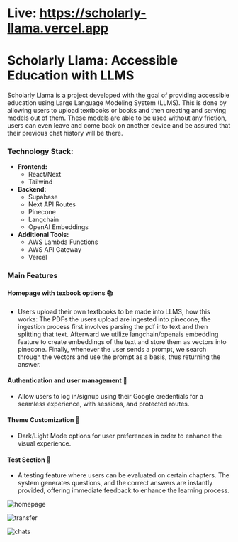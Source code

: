 # Live: https://scholarly-llama.vercel.app
# Scholarly Llama: Accessible Education with LLMS

Scholarly Llama is a project developed with the goal of providing accessible education using Large Language Modeling System (LLMS). This is done by allowing users to upload textbooks or books and then creating and serving models out of them. These models are able to be used without any friction, users can even leave and come back on another device and be assured that their previous chat history will be there.

### Technology Stack:

- **Frontend:**
  - React/Next
  - Tailwind
- **Backend:**
  - Supabase
  - Next API Routes
  - Pinecone
  - Langchain
  - OpenAI Embeddings
- **Additional Tools:**
  - AWS Lambda Functions
  - AWS API Gateway
  - Vercel

### Main Features

#### Homepage with texbook options 📚
- Users upload their own textbooks to be made into LLMS, how this works: The PDFs the users upload are ingested into pinecone, the ingestion process first involves parsing the pdf into text and then splitting that text. Afterward we utilize langchain/openais embedding feature to create embeddings of the text and store them as vectors into pinecone. Finally, whenever the user sends a prompt, we search through the vectors and use the prompt as a basis, thus returning the answer.
  
#### Authentication and user management 🔑
- Allow users to log in/signup using their Google credentials for a seamless experience, with sessions, and protected routes.

#### Theme Customization 🌙
- Dark/Light Mode options for user preferences in order to enhance the visual experience.

#### Test Section 📝
- A testing feature where users can be evaluated on certain chapters. The system generates questions, and the correct answers are instantly provided, offering immediate feedback to enhance the learning process.

![homepage](https://github.com/DeveloperMindset123/Scholarly-Llama/assets/39009375/34104078-a5a3-43b6-ba0b-e9ce1c5a7307)

![transfer](https://github.com/DeveloperMindset123/Scholarly-Llama/assets/39009375/dd449ad0-fb2d-4a67-a921-35b4dd7d8df1)

![chats](https://github.com/DeveloperMindset123/Scholarly-Llama/assets/39009375/cfa8fca2-5f77-43f7-b201-df1bfa8fbfca)



